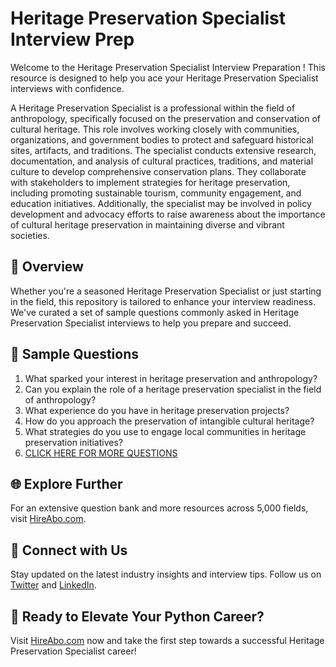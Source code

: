 # Heritage Preservation Specialist Interview Prep

Welcome to the Heritage Preservation Specialist Interview Preparation ! This resource is designed to help you ace your Heritage Preservation Specialist interviews with confidence.

A Heritage Preservation Specialist is a professional within the field of anthropology, specifically focused on the preservation and conservation of cultural heritage. This role involves working closely with communities, organizations, and government bodies to protect and safeguard historical sites, artifacts, and traditions. The specialist conducts extensive research, documentation, and analysis of cultural practices, traditions, and material culture to develop comprehensive conservation plans. They collaborate with stakeholders to implement strategies for heritage preservation, including promoting sustainable tourism, community engagement, and education initiatives. Additionally, the specialist may be involved in policy development and advocacy efforts to raise awareness about the importance of cultural heritage preservation in maintaining diverse and vibrant societies.

## 🚀 Overview

Whether you're a seasoned Heritage Preservation Specialist or just starting in the field, this repository is tailored to enhance your interview readiness. We've curated a set of sample questions commonly asked in Heritage Preservation Specialist interviews to help you prepare and succeed.

## 📝 Sample Questions

1. What sparked your interest in heritage preservation and anthropology?
2. Can you explain the role of a heritage preservation specialist in the field of anthropology?
3. What experience do you have in heritage preservation projects?
4. How do you approach the preservation of intangible cultural heritage?
5. What strategies do you use to engage local communities in heritage preservation initiatives?
6. [CLICK HERE FOR MORE QUESTIONS](https://hireabo.com/job/7_2_24/Heritage%20Preservation%20Specialist)

## 🌐 Explore Further

For an extensive question bank and more resources across 5,000 fields, visit [HireAbo.com](https://www.hireabo.com).

## 📱 Connect with Us

Stay updated on the latest industry insights and interview tips. Follow us on [Twitter](https://twitter.com/hireabo) and [LinkedIn](https://www.linkedin.com/in/hire-abo-3609972a8/).

## 🚀 Ready to Elevate Your Python Career?

Visit [HireAbo.com](https://www.hireabo.com) now and take the first step towards a successful Heritage Preservation Specialist career!